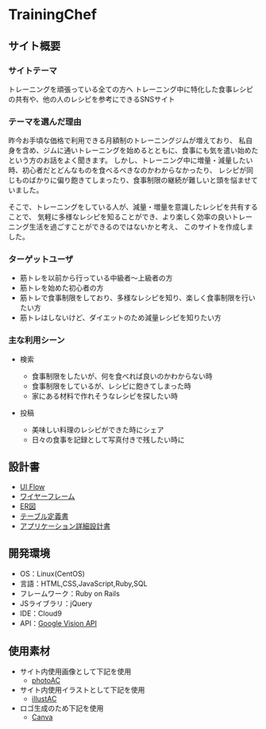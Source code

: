 # TrainingChef

## サイト概要
### サイトテーマ
トレーニングを頑張っている全ての方へ
トレーニング中に特化した食事レシピの共有や、他の人のレシピを参考にできるSNSサイト

### テーマを選んだ理由
昨今お手頃な価格で利用できる月額制のトレーニングジムが増えており、
私自身を含め、ジムに通いトレーニングを始めるとともに、食事にも気を遣い始めたという方のお話をよく聞きます。
しかし、トレーニング中に増量・減量したい時、初心者だとどんなものを食べるべきなのかわからなかったり、
レシピが同じものばかりに偏り飽きてしまったり、食事制限の継続が難しいと頭を悩ませていました。

そこで、トレーニングをしている人が、減量・増量を意識したレシピを共有することで、
気軽に多様なレシピを知ることができ、より楽しく効率の良いトレーニング生活を過ごすことができるのではないかと考え、
このサイトを作成しました。

### ターゲットユーザ
* 筋トレを以前から行っている中級者〜上級者の方
* 筋トレを始めた初心者の方
* 筋トレで食事制限をしており、多様なレシピを知り、楽しく食事制限を行いたい方
* 筋トレはしないけど、ダイエットのため減量レシピを知りたい方

### 主な利用シーン
* 検索
  - 食事制限をしたいが、何を食べれば良いのかわからない時
  - 食事制限をしているが、レシピに飽きてしまった時
  - 家にある材料で作れそうなレシピを探したい時

* 投稿
  - 美味しい料理のレシピができた時にシェア
  - 日々の食事を記録として写真付きで残したい時に

## 設計書
* [UI Flow](https://drive.google.com/file/d/180n_3D25G3BiaoRHhZrmSECkynWIPwjI/view?usp=sharing)
* [ワイヤーフレーム](https://drive.google.com/file/d/17fjoO4_pqjBmFgQqpdQpM-FQzqozQorl/view?usp=sharing)
* [ER図](https://drive.google.com/file/d/112zX3ySb-2k5sBACPQQWkGyLe-JGa0M5/view?usp=sharing)
* [テーブル定義書](https://docs.google.com/spreadsheets/d/14O7uoumOwhgBLsISg-RglsW1mpksbCcJn05eacjLYfs/edit?usp=sharing)
* [アプリケーション詳細設計書](https://docs.google.com/spreadsheets/d/1BDkxsfVc8k2xkV8PSZ_4Qx4dOJWOaRrc1LAxsMTRwOk/edit?usp=sharing)

## 開発環境
- OS：Linux(CentOS)
- 言語：HTML,CSS,JavaScript,Ruby,SQL
- フレームワーク：Ruby on Rails
- JSライブラリ：jQuery
- IDE：Cloud9
- API：[Google Vision API](https://cloud.google.com/vision?hl=ja)

## 使用素材
- サイト内使用画像として下記を使用
  - [photoAC](https://www.photo-ac.com/)
- サイト内使用イラストとして下記を使用
  - [illustAC](https://www.ac-illust.com/)
- ロゴ生成のため下記を使用
  - [Canva](https://www.canva.com/)